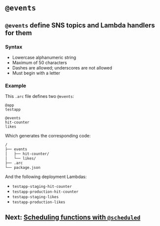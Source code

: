 # `@events`

## `@events` define SNS topics and Lambda handlers for them

### Syntax
- Lowercase alphanumeric string
- Maximum of 50 characters
- Dashes are allowed; underscores are not allowed
- Must begin with a letter

### Example

This `.arc` file defines two `@events`:

```arc
@app
testapp

@events
hit-counter
likes
```

Which generates the corresponding code:

```bash
/
├── events
│   ├── hit-counter/
│   └── likes/
├── .arc
└── package.json
```

And the following deployment Lambdas:

- `testapp-staging-hit-counter`
- `testapp-production-hit-counter`
- `testapp-staging-likes`
- `testapp-production-likes`

## Next: [Scheduling functions with `@scheduled`](/reference/scheduled)
